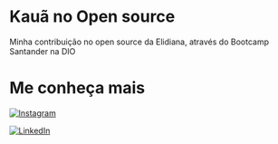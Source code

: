 # Kauã no Open source

Minha contribuição no open source da Elidiana, através do Bootcamp Santander na DIO

# Me conheça mais 
[![Instagram](https://img.shields.io/badge/Instagram-000?style=for-the-badge&logo=instagram)](https://www.instagram.com/kauafelintu/)

[![LinkedIn](https://img.shields.io/badge/LinkedIn-000?style=for-the-badge&logo=linkedin&logoColor=0E76A8)](https://www.linkedin.com/in/kau%C3%A3-felinto-926b8a1ba/)
